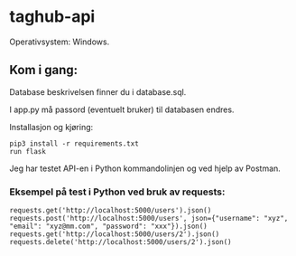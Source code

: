 # taghub-api

Operativsystem: Windows.

## Kom i gang:
Database beskrivelsen finner du i database.sql.

I app.py må passord (eventuelt bruker) til databasen endres.

Installasjon og kjøring:
```
pip3 install -r requirements.txt
run flask
```

Jeg har testet API-en i Python kommandolinjen og ved hjelp av Postman.

### Eksempel på test i Python ved bruk av requests:
```
requests.get('http://localhost:5000/users').json()
requests.post('http://localhost:5000/users', json={"username": "xyz", "email": "xyz@mm.com", "password": "xxx"}).json()
requests.get('http://localhost:5000/users/2').json()
requests.delete('http://localhost:5000/users/2').json()
```

